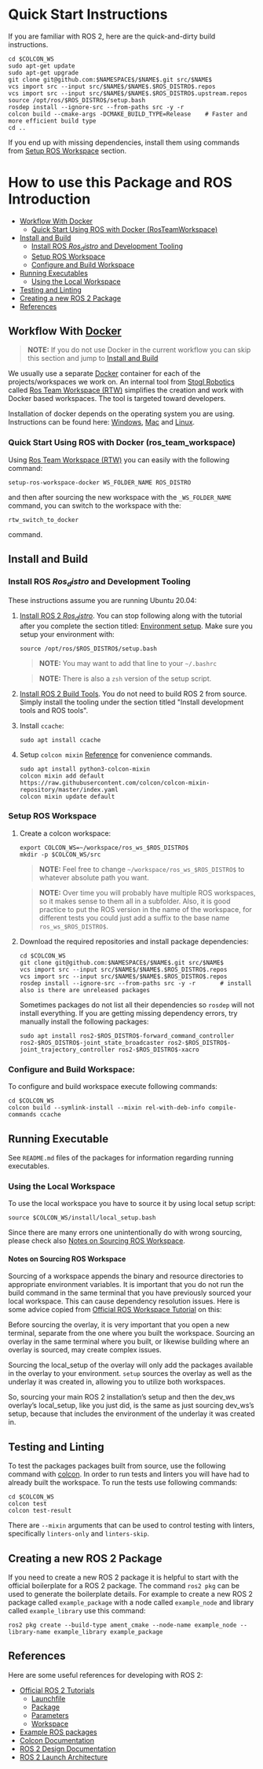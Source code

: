
# Quick Start Instructions

If you are familiar with ROS 2, here are the quick-and-dirty build instructions.

  ```
  cd $COLCON_WS
  sudo apt-get update
  sudo apt-get upgrade
  git clone git@github.com:$NAMESPACE$/$NAME$.git src/$NAME$
  vcs import src --input src/$NAME$/$NAME$.$ROS_DISTRO$.repos
  vcs import src --input src/$NAME$/$NAME$.$ROS_DISTRO$.upstream.repos
  source /opt/ros/$ROS_DISTRO$/setup.bash
  rosdep install --ignore-src --from-paths src -y -r
  colcon build --cmake-args -DCMAKE_BUILD_TYPE=Release    # Faster and more efficient build type
  cd ..
  ```
If you end up with missing dependencies, install them using commands from [Setup ROS Workspace](#setup-ros-workspace) section.

# How to use this Package and ROS Introduction

 - [Workflow With Docker](#workflow-with-docker)
   * [Quick Start Using ROS with Docker (RosTeamWorkspace)](#quick-start-using-ros-with-docker-rosteamworkspace)
 - [Install and Build](#install-and-build)
   * [Install ROS $Ros_distro$ and Development Tooling](#install-ros-$ROS_DISTRO$-and-development-tooling)
   * [Setup ROS Workspace](#setup-ros-workspace)
   * [Configure and Build Workspace](#configure-and-build-workspace)
 - [Running Executables](#running-executables)
   * [Using the Local Workspace](#using-the-local-workspace)
 - [Testing and Linting](#testing-and-linting)
 - [Creating a new ROS 2 Package](#creating-a-new-ros2-package)
 - [References](#references)

## Workflow With [Docker](https://docs.docker.com/)

> **NOTE:** If you do not use Docker in the current workflow you can skip this section and jump to [Install and Build](#install-and-build)

We usually use a separate [Docker](https://docs.docker.com/) container for each of the projects/workspaces we work on.
An internal tool from [Stogl Robotics](https://stoglrobotics.de) called [Ros Team Workspace (RTW)](https://rtw.stoglrobotics.de) simplifies the creation and work with  Docker based workspaces.
The tool is targeted toward developers.

Installation of docker depends on the operating system you are using. Instructions can be found here: [Windows](https://docs.docker.com/desktop/install/windows-install/), [Mac](https://docs.docker.com/desktop/install/mac-install/) and [Linux](https://docs.docker.com/desktop/install/linux-install/).

### Quick Start Using ROS with Docker (ros_team_workspace)

Using [Ros Team Workspace (RTW)](https://rtw.stoglrobotics.de) you can easily with the following command:
```
setup-ros-workspace-docker WS_FOLDER_NAME ROS_DISTRO
```
and then after sourcing the new workspace with the `_WS_FOLDER_NAME` command, you can switch to the workspace with the:
```
rtw_switch_to_docker
```
command.

## Install and Build

### Install ROS $Ros_distro$ and Development Tooling

These instructions assume you are running Ubuntu 20.04:

1. [Install ROS 2 $Ros_distro$](https://index.ros.org/doc/ros2/Installation/$Ros_distro$/Linux-Install-Debians/).
   You can stop following along with the tutorial after you complete the section titled: [Environment setup](https://index.ros.org/doc/ros2/Installation/$Ros_distro$/Linux-Install-Debians/#environment-setup).
   Make sure you setup your environment with:
   ```
   source /opt/ros/$ROS_DISTRO$/setup.bash
   ```

   > **NOTE:** You may want to add that line to your `~/.bashrc`

   > **NOTE:** There is also a `zsh` version of the setup script.

1. [Install ROS 2 Build Tools](https://index.ros.org/doc/ros2/Installation/$Ros_distro$/Linux-Development-Setup/#install-development-tools-and-ros-tools).
   You do not need to build ROS 2 from source.
   Simply install the tooling under the section titled "Install development tools and ROS tools".

1. Install `ccache`:
   ```
   sudo apt install ccache
   ```

1. Setup `colcon mixin` [Reference](https://github.com/colcon/colcon-mixin-repository) for convenience commands.
   ```
   sudo apt install python3-colcon-mixin
   colcon mixin add default https://raw.githubusercontent.com/colcon/colcon-mixin-repository/master/index.yaml
   colcon mixin update default
   ```

### Setup ROS Workspace

1. Create a colcon workspace:
   ```
   export COLCON_WS=~/workspace/ros_ws_$ROS_DISTRO$
   mkdir -p $COLCON_WS/src
   ```

   > **NOTE:** Feel free to change `~/workspace/ros_ws_$ROS_DISTRO$` to whatever absolute path you want.

   > **NOTE:** Over time you will probably have multiple ROS workspaces, so it makes sense to them all in a subfolder.
     Also, it is good practice to put the ROS version in the name of the workspace, for different tests you could just add a suffix to the base name `ros_ws_$ROS_DISTRO$`.

1. Download the required repositories and install package dependencies:
   ```
   cd $COLCON_WS
   git clone git@github.com:$NAMESPACE$/$NAME$.git src/$NAME$
   vcs import src --input src/$NAME$/$NAME$.$ROS_DISTRO$.repos
   vcs import src --input src/$NAME$/$NAME$.$ROS_DISTRO$.repos
   rosdep install --ignore-src --from-paths src -y -r       # install also is there are unreleased packages
   ```

   Sometimes packages do not list all their dependencies so `rosdep` will not install everything.
   If you are getting missing dependency errors, try manually install the following packages:
   ```
   sudo apt install ros2-$ROS_DISTRO$-forward_command_controller ros2-$ROS_DISTRO$-joint_state_broadcaster ros2-$ROS_DISTRO$-joint_trajectory_controller ros2-$ROS_DISTRO$-xacro
   ```

### Configure and Build Workspace:
To configure and build workspace execute following commands:
  ```
  cd $COLCON_WS
  colcon build --symlink-install --mixin rel-with-deb-info compile-commands ccache
  ```

## Running Executable

See `README.md` files of the packages for information regarding running executables.

<Add here some concrete data about current repository>

### Using the Local Workspace

To use the local workspace you have to source it by using local setup script:
  ```
  source $COLCON_WS/install/local_setup.bash
  ```
Since there are many errors one unintentionally do with wrong sourcing, please check also [Notes on Sourcing ROS Workspace](#notes-on-sourcing-ros-workspace).

#### Notes on Sourcing ROS Workspace

Sourcing of a workspace appends the binary and resource directories to appropriate environment variables.
It is important that you do not run the build command in the same terminal that you have previously sourced your local workspace.
This can cause dependency resolution issues.
Here is some advice copied from [Official ROS Workspace Tutorial](https://index.ros.org/doc/ros2/Tutorials/Workspace/Creating-A-Workspace/) on this:

Before sourcing the overlay, it is very important that you open a new terminal, separate from the one where you built the workspace.
Sourcing an overlay in the same terminal where you built, or likewise building where an overlay is sourced, may create complex issues.

Sourcing the local_setup of the overlay will only add the packages available in the overlay to your environment.
`setup` sources the overlay as well as the underlay it was created in, allowing you to utilize both workspaces.

So, sourcing your main ROS 2 installation’s setup and then the dev_ws overlay’s local_setup, like you just did, is the same as just sourcing dev_ws’s setup, because that includes the environment of the underlay it was created in.


## Testing and Linting

To test the packages packages built from source, use the following command with [colcon](https://colcon.readthedocs.io/en/released/).
In order to run tests and linters you will have had to already built the workspace.
To run the tests use following commands:
  ```
  cd $COLCON_WS
  colcon test
  colcon test-result
  ```

There are `--mixin` arguments that can be used to control testing with linters, specifically `linters-only` and `linters-skip`.

## Creating a new ROS 2 Package

If you need to create a new ROS 2 package it is helpful to start with the official boilerplate for a ROS 2 package.
The command `ros2 pkg` can be used to generate the boilerplate details.
For example to create a new ROS 2 package called `example_package` with a node called `example_node` and library called `example_library` use this command:
  ```
  ros2 pkg create --build-type ament_cmake --node-name example_node --library-name example_library example_package
  ```

## References

Here are some useful references for developing with ROS 2:

 - [Official ROS 2 Tutorials](https://index.ros.org/doc/ros2/Tutorials/)
   * [Launchfile](https://index.ros.org/doc/ros2/Tutorials/Launch-Files/Creating-Launch-Files/)
   * [Package](https://index.ros.org/doc/ros2/Tutorials/Creating-Your-First-ROS2-Package/)
   * [Parameters](https://index.ros.org/doc/ros2/Tutorials/Parameters/Understanding-ROS2-Parameters/)
   * [Workspace](https://index.ros.org/doc/ros2/Tutorials/Workspace/Creating-A-Workspace/)
 - [Example ROS packages](https://github.com/ros2/examples)
 - [Colcon Documentation](https://colcon.readthedocs.io/en/released/#)
 - [ROS 2 Design Documentation](https://design.ros2.org/)
 - [ROS 2 Launch Architecture](https://github.com/ros2/launch/blob/master/launch/doc/source/architecture.rst)
